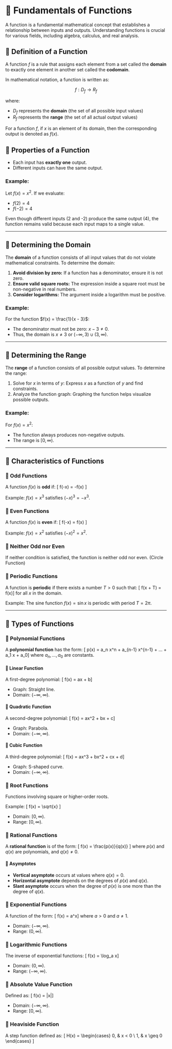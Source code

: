 # 📌 Fundamentals of Functions

A function is a fundamental mathematical concept that establishes a relationship between inputs and outputs. Understanding functions is crucial for various fields, including algebra, calculus, and real analysis.

## 📖 Definition of a Function
A function $f$ is a rule that assigns each element from a set called the **domain** to exactly one element in another set called the **codomain**.

In mathematical notation, a function is written as:

$$f: D_f \to R_f $$

where:
- $D_f$ represents the **domain** (the set of all possible input values)
- $R_f$ represents the **range** (the set of all actual output values)

For a function $f$, if $x$ is an element of its domain, then the corresponding output is denoted as $f(x)$.

## 🔹 Properties of a Function
- Each input has **exactly one** output.
- Different inputs can have the same output.

### Example:
Let $f(x) = x^2$. If we evaluate:
- $f(2) = 4$
- $f(-2) = 4$

Even though different inputs (2 and -2) produce the same output (4), the function remains valid because each input maps to a single value.

---

## 📌 Determining the Domain
The **domain** of a function consists of all input values that do not violate mathematical constraints. To determine the domain:
1. **Avoid division by zero:** If a function has a denominator, ensure it is not zero.
2. **Ensure valid square roots:** The expression inside a square root must be non-negative in real numbers.
3. **Consider logarithms:** The argument inside a logarithm must be positive.

### Example:
For the function $f(x) = \frac{1}{x - 3}$:
- The denominator must not be zero: $x - 3 \neq 0$.
- Thus, the domain is $x \neq 3$ or $(-\infty, 3) \cup (3, \infty)$.

---

## 📌 Determining the Range
The **range** of a function consists of all possible output values. To determine the range:
1. Solve for $x$ in terms of $y$: Express $x$ as a function of $y$ and find constraints.
2. Analyze the function graph: Graphing the function helps visualize possible outputs.

### Example:
For $f(x) = x^2$:
- The function always produces non-negative outputs.
- The range is $[0, \infty)$.

---

## 📌 Characteristics of Functions
### 🔹 Odd Functions
A function $f(x)$ is **odd** if:
\[
f(-x) = -f(x)
\]

Example: $f(x) = x^3$ satisfies $(-x)^3 = -x^3$.

### 🔹 Even Functions
A function $f(x)$ is **even** if:
\[
f(-x) = f(x)
\]

Example: $f(x) = x^2$ satisfies $(-x)^2 = x^2$.

### 🔹 Neither Odd nor Even
If neither condition is satisfied, the function is neither odd nor even. (Circle Function)

### 🔹 Periodic Functions
A function is **periodic** if there exists a number $T > 0$ such that:
\[
f(x + T) = f(x)\]
for all $x$ in the domain.

Example: The sine function $f(x) = \sin x$ is periodic with period $T = 2\pi$.

---

## 📌 Types of Functions
### 🔹 Polynomial Functions
A **polynomial function** has the form:
\[
p(x) = a_n x^n + a_{n-1} x^{n-1} + ... + a_1 x + a_0\]
where $a_n, ..., a_0$ are constants.

#### 🔹 Linear Function
A first-degree polynomial:
\[
f(x) = ax + b\]
- Graph: Straight line.
- Domain: $(-\infty, \infty)$.

#### 🔹 Quadratic Function
A second-degree polynomial:
\[
f(x) = ax^2 + bx + c\]
- Graph: Parabola.
- Domain: $(-\infty, \infty)$.

#### 🔹 Cubic Function
A third-degree polynomial:
\[
f(x) = ax^3 + bx^2 + cx + d\]
- Graph: S-shaped curve.
- Domain: $(-\infty, \infty)$.

### 🔹 Root Functions
Functions involving square or higher-order roots.

Example:
\[
f(x) = \sqrt{x}
\]
- Domain: $[0, \infty)$.
- Range: $[0, \infty)$.

### 🔹 Rational Functions
A **rational function** is of the form:
\[
f(x) = \frac{p(x)}{q(x)}
\]
where $p(x)$ and $q(x)$ are polynomials, and $q(x) \neq 0$.

#### 🔹 Asymptotes
- **Vertical asymptote** occurs at values where $q(x) = 0$.
- **Horizontal asymptote** depends on the degrees of $p(x)$ and $q(x)$.
- **Slant asymptote** occurs when the degree of $p(x)$ is one more than the degree of $q(x)$.

### 🔹 Exponential Functions
A function of the form:
\[
f(x) = a^x\]
where $a > 0$ and $a \neq 1$.

- Domain: $(-\infty, \infty)$.
- Range: $(0, \infty)$.

### 🔹 Logarithmic Functions
The inverse of exponential functions:
\[
f(x) = \log_a x\]
- Domain: $(0, \infty)$.
- Range: $(-\infty, \infty)$.

### 🔹 Absolute Value Function
Defined as:
\[
f(x) = |x|\]
- Domain: $(-\infty, \infty)$.
- Range: $[0, \infty)$.

### 🔹 Heaviside Function
A step function defined as:
\[
H(x) = \begin{cases} 
0, & x < 0 \\
1, & x \geq 0
\end{cases}
\]
